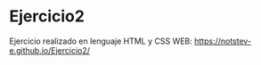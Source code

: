 # Ejercicio2

Ejercicio realizado en lenguaje HTML y CSS
WEB: https://notstev-e.github.io/Ejercicio2/

